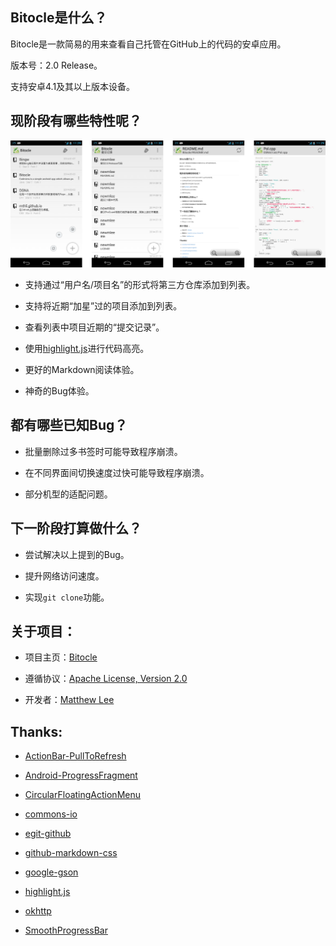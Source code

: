 ## Bitocle是什么？

Bitocle是一款简易的用来查看自己托管在GitHub上的代码的安卓应用。

版本号：2.0 Release。

支持安卓4.1及其以上版本设备。

## 现阶段有哪些特性呢？

![all_in_one.png](/art/ScreenShot/all_in_one.png)

 - 支持通过“用户名/项目名”的形式将第三方仓库添加到列表。
 
 - 支持将近期“加星”过的项目添加到列表。
 
 - 查看列表中项目近期的“提交记录”。
 
 - 使用[highlight.js](https://github.com/isagalaev/highlight.js "highlight.js")进行代码高亮。
 
 - 更好的Markdown阅读体验。
 
 - 神奇的Bug体验。
 
## 都有哪些已知Bug？

 - 批量删除过多书签时可能导致程序崩溃。
 
 - 在不同界面间切换速度过快可能导致程序崩溃。
 
 - 部分机型的适配问题。
 
## 下一阶段打算做什么？

 - 尝试解决以上提到的Bug。
 
 - 提升网络访问速度。
 
 - 实现`git clone`功能。

## 关于项目：

 - 项目主页：[Bitocle](https://github.com/mthli/Bitocle "Bitocle")
 
 - 遵循协议：[Apache License, Version 2.0](http://www.apache.org/licenses/LICENSE-2.0.html "Apache License, Version 2.0")
 
 - 开发者：[Matthew Lee](http://mthli.github.io "Matthew Lee的个人博客")
 
## Thanks:

 - [ActionBar-PullToRefresh](https://github.com/chrisbanes/ActionBar-PullToRefresh "ActionBar-PullToRefresh")

 - [Android-ProgressFragment](https://github.com/johnkil/Android-ProgressFragment "Android-ProgressFragment")
 
 - [CircularFloatingActionMenu](https://github.com/oguzbilgener/CircularFloatingActionMenu "CircularFloatingActionMenu")
 
 - [commons-io](https://github.com/apache/commons-io "commons-io")
 
 - [egit-github](https://github.com/eclipse/egit-github "egit-github")
 
 - [github-markdown-css](https://github.com/sindresorhus/github-markdown-css "github-markdown-css")
 
 - [google-gson](https://code.google.com/p/google-gson/ "google-gson")

 - [highlight.js](https://github.com/isagalaev/highlight.js "higtlight.js")
 
 - [okhttp](https://github.com/square/okhttp "okhttp")
 
 - [SmoothProgressBar](https://github.com/castorflex/SmoothProgressBar "SmoothProgressBar")